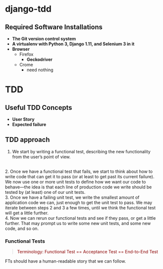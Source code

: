 # django-tdd

## Required Software Installations

+ **The Git version control system**
+ **A virtualenv with Python 3, Django 1.11, and Selenium 3 in it**
+ **Browser**
    - Firefox
        + **Geckodriver**
    - Crome
        + need nothing

# TDD 

## Useful TDD Concepts

+ **User Story**
+ **Expected failure**

## TDD approach

1. We start by writing a functional test, describing the new functionality from the user’s point of view.
<br>
2. Once we have a functional test that fails, we start to think about how to write code that can get it to pass (or at least to get past its current failure). We now use one or more unit tests to define how we want our code to behave—​the idea is that each line of production code we write should be tested by (at least) one of our unit tests.
<br>
3. Once we have a failing unit test, we write the smallest amount of application code we can, just enough to get the unit test to pass. We may iterate between steps 2 and 3 a few times, until we think the functional test will get a little further.
<br>
4. Now we can rerun our functional tests and see if they pass, or get a little further. That may prompt us to write some new unit tests, and some new code, and so on.

### Functional Tests

> <font color="darkred">Terminology: 
Functional Test == Acceptance Test == End-to-End Test</font>

FTs should have a human-readable story that we can follow.